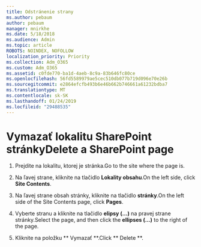 ```yaml
---
title: Odstránenie strany
ms.author: pebaum
author: pebaum
manager: mnirkhe
ms.date: 5/18/2018
ms.audience: Admin
ms.topic: article
ROBOTS: NOINDEX, NOFOLLOW
localization_priority: Priority
ms.collection: Adm_O365
ms.custom: Adm_O365
ms.assetid: c0fde770-ba1d-4aeb-8c9a-83b646fc80ce
ms.openlocfilehash: 56fd5589979ae5cec510db077b719d096e70e26b
ms.sourcegitcommit: e2864efcfb493b6e46b662b746661a61232bdba7
ms.translationtype: MT
ms.contentlocale: sk-SK
ms.lasthandoff: 01/24/2019
ms.locfileid: "29488535"
---
```

# <a name="delete-a-sharepoint-page"></a><span data-ttu-id="e5d10-102">Vymazať lokalitu SharePoint stránky</span><span class="sxs-lookup"><span data-stu-id="e5d10-102">Delete a SharePoint page</span></span>

1. <span data-ttu-id="e5d10-103">Prejdite na lokalitu, ktorej je stránka.</span><span class="sxs-lookup"><span data-stu-id="e5d10-103">Go to the site where the page is.</span></span>
    
2. <span data-ttu-id="e5d10-104">Na ľavej strane, kliknite na tlačidlo **Lokality obsahu**.</span><span class="sxs-lookup"><span data-stu-id="e5d10-104">On the left side, click **Site Contents**.</span></span> 
    
3. <span data-ttu-id="e5d10-105">Na ľavej strane obsah stránky, kliknite na tlačidlo **stránky**.</span><span class="sxs-lookup"><span data-stu-id="e5d10-105">On the left side of the Site Contents page, click **Pages**.</span></span> 
    
4. <span data-ttu-id="e5d10-106">Vyberte stranu a kliknite na tlačidlo **elipsy (...)** na pravej strane stránky.</span><span class="sxs-lookup"><span data-stu-id="e5d10-106">Select the page, and then click the **ellipses (...)** to the right of the page.</span></span> 
    
5. <span data-ttu-id="e5d10-107">Kliknite na položku \*\* Vymazať \*\*.</span><span class="sxs-lookup"><span data-stu-id="e5d10-107">Click \*\* Delete \*\*.</span></span> 
    

